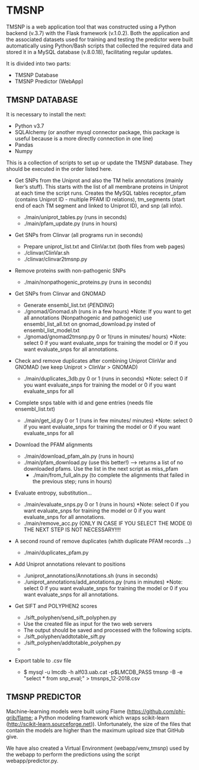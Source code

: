 # TMSNP

TMSNP is a web application tool that was constructed using a Python backend (v.3.7) with the Flask framework  (v.1.0.2). Both the application and the associated datasets used for training and testing the predictor were built automatically using Python/Bash scripts that collected the required data and stored it in a MySQL database (v.8.0.18), facilitating regular updates.

It is divided into two parts: 
- TMSNP Database 
- TMSNP Predictor (WebApp)

## TMSNP DATABASE

It is necessary to install the next: 

- Python v3.7
- SQLAlchemy (or another mysql connector package, this package is useful because is a more directly connection in one line) 
- Pandas 
- Numpy  

This is a collection of scripts to set up or update the TMSNP database. They should be executed in the order listed here.

- Get SNPs from the Uniprot and also the TM helix annotations (mainly Iker’s stuff). This starts with the list of all membrane proteins in Uniprot at each time the script runs. Creates the MySQL tables receptor_pfam (contains Uniprot ID - multiple PFAM ID relations), tm_segments (start end of each TM segment and linked to Uniprot ID), and snp (all info).
  - ./main/uniprot_tables.py (runs in seconds)
  - ./main/pfam_update.py (runs in hours)

- Get SNPs from Clinvar (all programs run in seconds)
  - Prepare uniprot_list.txt and ClinVar.txt (both files from web pages)
  - ./clinvar/ClinVar.sh
  - ./clinvar/clinvar2tmsnp.py
  
- Remove proteins swith non-pathogenic SNPs
  -  ./main/nonpathogenic_proteins.py (runs in seconds)

- Get SNPs from Clinvar and GNOMAD 
  - Generate ensembl_list.txt (*PENDING*) 
  - ./gnomad/Gnomad.sh (runs in a few hours) *Note: If you want to get all annotations (Nonpathogenic and pathogenic) use ensembl_list_all.txt on gnomad_download.py insted of ensembl_list_model.txt 
  - ./gnomad/gnomad2tmsnp.py 0 or 1(runs in minutes/ hours) *Note: select 0 if you want evaluate_snps for training the model or 0 if you want evaluate_snps for all annotations.

- Check and remove duplicates after combining Uniprot ClinVar and GNOMAD (we keep Uniprot > ClinVar > GNOMAD)
  - ./main/duplicates_3db.py 0 or 1 (runs in seconds) *Note: select 0 if you want evaluate_snps for training the model or 0 if you want evaluate_snps for all 

- Complete snps table with id and gene entries (needs file ensembl_list.txt)
  - ./main/get_id.py 0 or 1 (runs in few minutes/ minutes) *Note: select 0 if you want evaluate_snps for training the model or 0 if you want evaluate_snps for all 
  
- Download the PFAM alignments
  - ./main/download_pfam_aln.py (runs in hours) 
  - ./main/pfam_download.py (use this better!) --> returns a list of no downloaded pfams. Use the list in the next script as miss_pfam
      - ./main/from_full_aln.py (to complete the alignments that failed in the previous step; runs in hours)

- Evaluate entropy, substitution…
  - ./main/evaluate_snps.py 0 or 1 (runs in hours) *Note: select 0 if you want evaluate_snps for training the model or 0 if you want evaluate_snps for all annotations. 
  - ./main/remove_acc.py (ONLY IN CASE IF YOU SELECT THE MODE 0)
      THE NEXT STEP IS NOT NECESSARY!!!!
- A second round of remove duplicates (whith duplicate PFAM records ...)
  - ./main/duplicates_pfam.py 

- Add Uniprot annotations relevant to positions
  - ./uniprot_annotations/Annotations.sh (runs in seconds)
  - ./uniprot_annotations/add_anotations.py (runs in minutes) *Note: select 0 if you want evaluate_snps for training the model or 0 if you want evaluate_snps for all annotations. 

- Get SIFT and POLYPHEN2 scores
  - ./sift_polyphen/send_sift_polyphen.py 
  - Use the created file as input for the two web servers
  - The output should be saved and processed with the following scipts.
  - ./sift_polyphen/addtotable_sift.py
  - ./sift_polyphen/addtotable_polyphen.py
  - 
- Export table to .csv file
  - $ mysql -u lmcdb -h alf03.uab.cat -p$LMCDB_PASS tmsnp -B -e "select * from snp_eval;" > tmsnps_12-2018.csv
  

## TMSNP PREDICTOR

Machine-learning models were built using Flame (https://github.com/phi-grib/flame; a Python modeling framework which wraps scikit-learn (http://scikit-learn.sourceforge.net)). Unfortunately, the size of the files that contain the models are higher than the maximum upload size that GitHub give.

We have also created a Virtual Environment (webapp/venv_tmsnp) used by the webapp to perform the predictions using the script webapp/predictor.py. 
